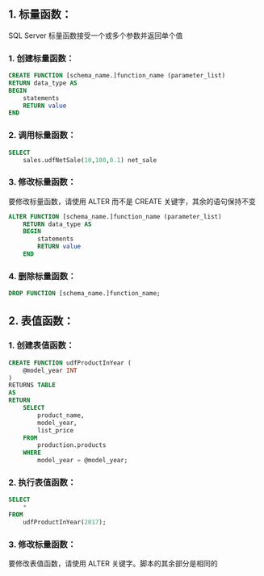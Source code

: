 ## 1. 标量函数：

SQL Server 标量函数接受一个或多个参数并返回单个值

### 1. 创建标量函数：

```sql
CREATE FUNCTION [schema_name.]function_name (parameter_list)
RETURN data_type AS
BEGIN
    statements
    RETURN value
END
```

### 2. 调用标量函数：

```sql
SELECT
    sales.udfNetSale(10,100,0.1) net_sale
```

### 3. 修改标量函数：

要修改标量函数，请使用 ALTER 而不是 CREATE 关键字，其余的语句保持不变

```sql
ALTER FUNCTION [schema_name.]function_name (parameter_list)
    RETURN data_type AS
    BEGIN
        statements
        RETURN value
    END
```

### 4. 删除标量函数：

```sql
DROP FUNCTION [schema_name.]function_name;
```

## 2. 表值函数：

### 1. 创建表值函数：

```sql
CREATE FUNCTION udfProductInYear (
    @model_year INT
)
RETURNS TABLE
AS
RETURN
    SELECT
        product_name,
        model_year,
        list_price
    FROM
        production.products
    WHERE
        model_year = @model_year;
```

### 2. 执行表值函数：

```sql
SELECT
    *
FROM
    udfProductInYear(2017);
```

### 3. 修改标量函数：

要修改表值函数，请使用 ALTER 关键字。脚本的其余部分是相同的
